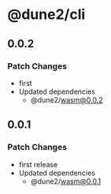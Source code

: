# @dune2/cli

## 0.0.2

### Patch Changes

- first
- Updated dependencies
  - @dune2/wasm@0.0.2

## 0.0.1

### Patch Changes

- first release
- Updated dependencies
  - @dune2/wasm@0.0.1
